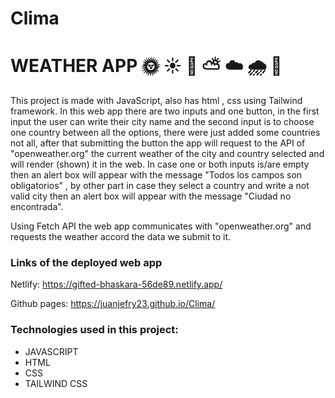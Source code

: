 # Clima
# WEATHER APP 🌞 ☀️ 🌅 ⛅ ☁️ 🌧️ 🌈

This project is made with JavaScript, also has html , css using Tailwind framework. In this web app there are two inputs and one button, in the first input the user can write their city name and the second input is to choose one country between all the options, there were just added some countries not all, after that submitting the button the app will request to the API of "openweather.org" the current weather of the city and country selected and will render (shown) it in the web. In case one or both inputs is/are empty then an alert box will appear with the message "Todos los campos son obligatorios" , by other part in case they select a country and write a not valid city then an alert box will appear with the message "Ciudad no encontrada".

Using Fetch API the web app communicates with "openweather.org" and requests the weather accord the data we submit to it.

### Links of the deployed web app
Netlify: https://gifted-bhaskara-56de89.netlify.app/

Github pages: https://juanjefry23.github.io/Clima/


### Technologies used in this project:
- JAVASCRIPT
- HTML
- CSS
- TAILWIND CSS
